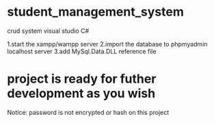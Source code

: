 # student_management_system
 crud system visual studio C#
 
 1.start the xampp/wampp server
 2.import the database to phpmyadmin localhost server
 3.add MySql.Data.DLL reference file
 
 # project is ready for futher development as you wish
 
 
 Notice:
 password is not encrypted or hash on this project
